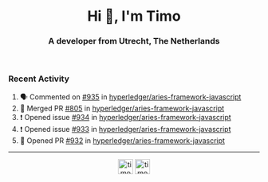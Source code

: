<h1 align="center">Hi 👋, I'm Timo</h1>
<h3 align="center">A developer from Utrecht, The Netherlands</h3>
<br/>
<!-- https://github.com/rahuldkjain/github-profile-readme-generator --!>

<!--  <p align="left"><img src="https://github-readme-stats.vercel.app/api?username=timoglastra&show_icons=true&count_private=true&" alt="timoglastra" /></p> --!>

<!--
Github language stats
<p align="left"><img src="https://github-readme-stats.vercel.app/api/top-langs/?username=timoglastra&layout=compact" alt="timoglastra" /><p>
-->

<!-- Codestats language stats -->
<!-- <p align="left"><img src="https://codestats-readme.vercel.app/api/top-langs/?username=timoglastra&layout=compact&language_count=12" alt="timoglastra" /><p>    --!>
  
<h3>Recent Activity</h3>

<!--START_SECTION:activity-->
1. 🗣 Commented on [#935](https://github.com/hyperledger/aries-framework-javascript/issues/935) in [hyperledger/aries-framework-javascript](https://github.com/hyperledger/aries-framework-javascript)
2. 🎉 Merged PR [#805](https://github.com/hyperledger/aries-framework-javascript/pull/805) in [hyperledger/aries-framework-javascript](https://github.com/hyperledger/aries-framework-javascript)
3. ❗️ Opened issue [#934](https://github.com/hyperledger/aries-framework-javascript/issues/934) in [hyperledger/aries-framework-javascript](https://github.com/hyperledger/aries-framework-javascript)
4. ❗️ Opened issue [#933](https://github.com/hyperledger/aries-framework-javascript/issues/933) in [hyperledger/aries-framework-javascript](https://github.com/hyperledger/aries-framework-javascript)
5. 💪 Opened PR [#932](https://github.com/hyperledger/aries-framework-javascript/pull/932) in [hyperledger/aries-framework-javascript](https://github.com/hyperledger/aries-framework-javascript)
<!--END_SECTION:activity-->

---

<p align="center">
<a href="https://twitter.com/timoglastra" target="blank"><img align="center" src="https://cdn.jsdelivr.net/npm/simple-icons@3.0.1/icons/twitter.svg" alt="timoglastra" height="30" width="30" /></a>
<a href="https://linkedin.com/in/timoglastra" target="blank"><img align="center" src="https://cdn.jsdelivr.net/npm/simple-icons@3.0.1/icons/linkedin.svg" alt="timoglastra" height="30" width="30" /></a>
</p>



